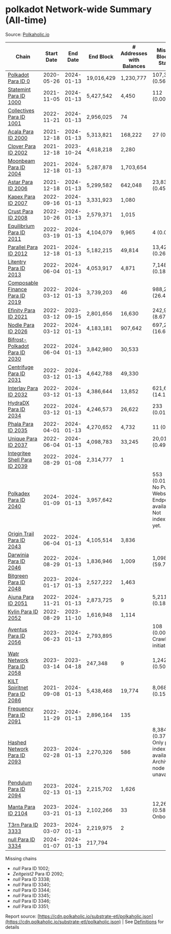 # polkadot Network-wide Summary (All-time)

Source: [Polkaholic.io](https://polkaholic.io)


| Chain            | Start Date | End Date | End Block | # Addresses with Balances | Missing Blocks / Status |
| ---------------- | ---------- | ---------| --------- | ------------------------- | ----------------------- |
| [Polkadot Para ID 0](/polkadot/0-polkadot) | 2020-05-26 | 2024-01-13 | 19,016,429 |  1,230,777 | 107,344 (0.56%)  |
| [Statemint Para ID 1000](/polkadot/1000-statemint) | 2021-11-05 | 2024-01-13 | 5,427,542 |  4,450 | 112 (0.00%)  |
| [Collectives Para ID 1001](/polkadot/1001-collectives) | 2022-11-21 | 2024-01-13 | 2,956,025 |  74 |    |
| [Acala Para ID 2000](/polkadot/2000-acala) | 2021-12-18 | 2024-01-13 | 5,313,821 |  168,222 | 27 (0.00%)  |
| [Clover Para ID 2002](/polkadot/2002-clover) | 2021-12-18 | 2023-10-24 | 4,618,218 |  2,280 |    |
| [Moonbeam Para ID 2004](/polkadot/2004-moonbeam) | 2021-12-18 | 2024-01-13 | 5,287,878 |  1,703,654 |    |
| [Astar Para ID 2006](/polkadot/2006-astar) | 2021-12-18 | 2024-01-13 | 5,299,582 |  642,048 | 23,837 (0.45%)  |
| [Kapex Para ID 2007](/polkadot/2007-kapex) | 2022-09-16 | 2024-01-13 | 3,331,923 |  1,080 |    |
| [Crust Para ID 2008](/polkadot/2008-crust) | 2022-10-26 | 2024-01-13 | 2,579,371 |  1,015 |    |
| [Equilibrium Para ID 2011](/polkadot/2011-equilibrium) | 2022-03-19 | 2024-01-13 | 4,104,079 |  9,965 | 4 (0.00%)  |
| [Parallel Para ID 2012](/polkadot/2012-parallel) | 2021-12-18 | 2024-01-13 | 5,182,215 |  49,814 | 13,423 (0.26%)  |
| [Litentry Para ID 2013](/polkadot/2013-litentry) | 2022-06-04 | 2024-01-13 | 4,053,917 |  4,871 | 7,148 (0.18%)  |
| [Composable Finance Para ID 2019](/polkadot/2019-composable) | 2022-03-12 | 2024-01-13 | 3,739,203 |  46 | 988,228 (26.43%)  |
| [Efinity Para ID 2021](/polkadot/2021-efinity) | 2022-03-12 | 2023-09-15 | 2,801,656 |  16,630 | 242,949 (8.67%)  |
| [Nodle Para ID 2026](/polkadot/2026-nodle) | 2022-03-12 | 2024-01-13 | 4,183,181 |  907,642 | 697,249 (16.67%)  |
| [Bifrost-Polkadot Para ID 2030](/polkadot/2030-bifrost-dot) | 2022-06-04 | 2024-01-13 | 3,842,980 |  30,533 |    |
| [Centrifuge Para ID 2031](/polkadot/2031-centrifuge) | 2022-03-12 | 2024-01-13 | 4,642,788 |  49,330 |    |
| [Interlay Para ID 2032](/polkadot/2032-interlay) | 2022-03-12 | 2024-01-13 | 4,386,644 |  13,852 | 621,626 (14.17%)  |
| [HydraDX Para ID 2034](/polkadot/2034-hydradx) | 2022-03-12 | 2024-01-13 | 4,246,573 |  26,622 | 233 (0.01%)  |
| [Phala Para ID 2035](/polkadot/2035-phala) | 2022-04-01 | 2024-01-13 | 4,270,652 |  4,732 | 11 (0.00%)  |
| [Unique Para ID 2037](/polkadot/2037-unique) | 2022-06-04 | 2024-01-13 | 4,098,783 |  33,245 | 20,019 (0.49%)  |
| [Integritee Shell Para ID 2039](/polkadot/2039-integritee-shell) | 2022-08-29 | 2024-01-08 | 2,314,777 |  1 |    |
| [Polkadex Para ID 2040](/polkadot/2040-polkadex) | 2024-01-09 | 2024-01-13 | 3,957,642 |   | 553 (0.01%) No Public Websocket Endpoint available: Not indexing yet. |
| [Origin Trail Para ID 2043](/polkadot/2043-origintrail) | 2022-06-04 | 2024-01-13 | 4,105,514 |  3,836 |    |
| [Darwinia Para ID 2046](/polkadot/2046-darwinia) | 2022-08-29 | 2024-01-13 | 1,836,946 |  1,009 | 1,098,047 (59.78%)  |
| [Bitgreen Para ID 2048](/polkadot/2048-bitgreen) | 2023-01-17 | 2024-01-13 | 2,527,222 |  1,463 |    |
| [Ajuna Para ID 2051](/polkadot/2051-ajuna) | 2022-11-21 | 2024-01-13 | 2,873,725 |  9 | 5,211 (0.18%)  |
| [Kylin Para ID 2052](/polkadot/2052-kylin) | 2022-08-29 | 2023-11-10 | 1,616,948 |  1,114 |    |
| [Aventus Para ID 2056](/polkadot/2056-aventus) | 2023-06-23 | 2024-01-13 | 2,793,895 |   | 108 (0.00%) Crawling initiated |
| [Watr Network Para ID 2058](/polkadot/2058-watr) | 2023-03-14 | 2023-04-18 | 247,348 |  9 | 1,242 (0.50%)  |
| [KILT Spiritnet Para ID 2086](/polkadot/2086-kilt) | 2021-09-08 | 2024-01-13 | 5,438,468 |  19,774 | 8,068 (0.15%)  |
| [Frequency Para ID 2091](/polkadot/2091-frequency) | 2022-11-29 | 2024-01-13 | 2,896,164 |  135 |    |
| [Hashed Network Para ID 2093](/polkadot/2093-hashed) | 2023-02-28 | 2024-01-13 | 2,270,326 |  586 | 8,384 (0.37%) Only partial index available: Archive node unavailable |
| [Pendulum Para ID 2094](/polkadot/2094-pendulum) | 2023-02-13 | 2024-01-13 | 2,215,702 |  1,626 |    |
| [Manta Para ID 2104](/polkadot/2104-manta) | 2023-03-21 | 2024-01-13 | 2,102,266 |  33 | 12,262 (0.58%) Onboarding |
| [T3rn Para ID 3333](/polkadot/3333-t3rn) | 2023-03-07 | 2024-01-13 | 2,219,975 |  2 |    |
| [null Para ID 3334](/polkadot/3334-polkadot-onboarding-3334) | 2024-01-07 | 2024-01-13 | 217,794 |   |    |

Missing chains


* *null* Para ID 1002; 
* *Zeitgeist2* Para ID 2092; 
* *null* Para ID 3338; 
* *null* Para ID 3340; 
* *null* Para ID 3344; 
* *null* Para ID 3345; 
* *null* Para ID 3346; 
* *null* Para ID 3351; 

Report source: [https://cdn.polkaholic.io/substrate-etl/polkaholic.json](https://cdn.polkaholic.io/substrate-etl/polkaholic.json) | See [Definitions](/DEFINITIONS.md) for details
